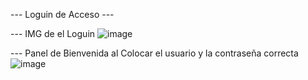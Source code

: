  --- Loguin de Acceso ---

 
--- IMG de el Loguin
![image](https://github.com/Anderson-BM/login-Acceso/assets/141085108/94c6faf0-d128-4b54-aaf6-1ded10b9a0b6)




--- Panel de Bienvenida al Colocar el usuario y la contraseña correcta
![image](https://github.com/Anderson-BM/login-Acceso/assets/141085108/e9dd457c-434c-402c-9bfe-521eedb6bed3)

